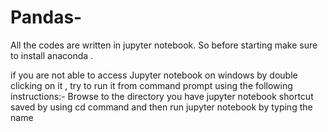 # Pandas-
All the codes are written in jupyter notebook. So before starting make sure to install anaconda .

if you are not able to access Jupyter notebook on windows by double clicking on it , try to run it from command prompt
using the following instructions:-
Browse to the directory you have jupyter notebook shortcut saved by using cd command 
and then run jupyter notebook by typing the name
